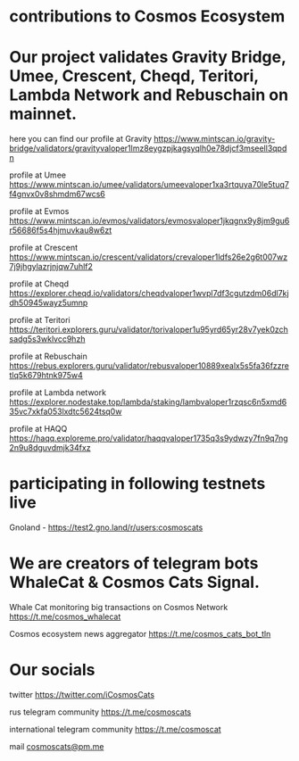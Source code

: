 # contributions to Cosmos Ecosystem

# Our project validates Gravity Bridge, Umee, Crescent, Cheqd, Teritori, Lambda Network and Rebuschain on mainnet.

here you can find our profile at Gravity 
https://www.mintscan.io/gravity-bridge/validators/gravityvaloper1lmz8eygzpjkagsyqlh0e78djcf3mseell3qpdn

profile at Umee
https://www.mintscan.io/umee/validators/umeevaloper1xa3rtquya70le5tuq7f4gnvx0v8shmdm67wcs6

profile at Evmos
https://www.mintscan.io/evmos/validators/evmosvaloper1jkqgnx9y8jm9gu6r56686f5s4hjmuvkau8w6zt

profile at Crescent
https://www.mintscan.io/crescent/validators/crevaloper1ldfs26e2g6t007wz7j9jhgylazrjnjqw7uhlf2

profile at Cheqd 
https://explorer.cheqd.io/validators/cheqdvaloper1wvpl7df3cgutzdm06dl7kjdh50945wayz5umnp

profile at Teritori
https://teritori.explorers.guru/validator/torivaloper1u95yrd65yr28v7yek0zchsadg5s3wklvcc9hzh

profile at Rebuschain
https://rebus.explorers.guru/validator/rebusvaloper10889xealx5s5fa36fzzretlq5k679htnk975w4

profile at Lambda network 
https://explorer.nodestake.top/lambda/staking/lambvaloper1rzqsc6n5xmd635vc7xkfa053lxdtc5624tsq0w

profile at HAQQ
https://haqq.exploreme.pro/validator/haqqvaloper1735q3s9ydwzy7fn9q7ng2n9u8dguvdmjk34fxz

# participating in following testnets live

Gnoland - https://test2.gno.land/r/users:cosmoscats

# We are creators of telegram bots WhaleCat & Cosmos Cats Signal.

Whale Cat monitoring big transactions on Cosmos Network https://t.me/cosmos_whalecat

Cosmos ecosystem news aggregator https://t.me/cosmos_cats_bot_tln

# Our socials

twitter https://twitter.com/iCosmosCats

rus telegram community https://t.me/cosmoscats

international telegram community https://t.me/cosmoscat

mail cosmoscats@pm.me
